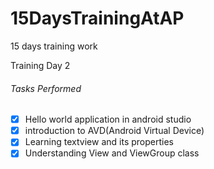 # 15DaysTrainingAtAP
15 days training work

Training Day 2

###### Tasks Performed

- [X] Hello world application in android studio
- [X] introduction to AVD(Android Virtual Device)
- [X] Learning textview and its properties
- [X] Understanding View and ViewGroup class
